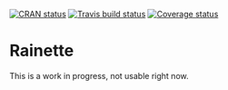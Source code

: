 [![CRAN status](https://www.r-pkg.org/badges/version-ago/rainette)](https://cran.r-project.org/package=rainette)
[![Travis build status](https://travis-ci.org/juba/rainette.svg?branch=master)](https://travis-ci.org/juba/rainette)
[![Coverage status](https://codecov.io/gh/juba/rainette/branch/master/graph/badge.svg)](https://codecov.io/github/juba/rainette?branch=master)

# Rainette

This is a work in progress, not usable right now.
